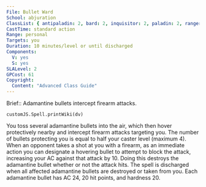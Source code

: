 ```yaml
---
File: Bullet Ward
School: abjuration
ClassList: { antipaladin: 2, bard: 2, inquisitor: 2, paladin: 2, ranger: 2, sorcerer: 2, wizard: 2, witch: 2, psychic: 2 }
CastTime: standard action
Range: personal
Targets: you
Duration: 10 minutes/level or until discharged
Components:
  V: yes
  S: yes
SLALevel: 2
GPCost: 61
Copyright:
  Content: "Advanced Class Guide"
---
```

Brief:: Adamantine bullets intercept firearm attacks.

```dataviewjs
customJS.Spell.printWiki(dv)
```

You toss several adamantine bullets into the air, which then hover protectively nearby and intercept firearm attacks targeting you. The number of bullets protecting you is equal to half your caster level (maximum 4). When an opponent takes a shot at you with a firearm, as an immediate action you can designate a hovering bullet to attempt to block the attack, increasing your AC against that attack by 10. Doing this destroys the adamantine bullet whether or not the attack hits. The spell is discharged when all affected adamantine bullets are destroyed or taken from you. Each adamantine bullet has AC 24, 20 hit points, and hardness 20.
